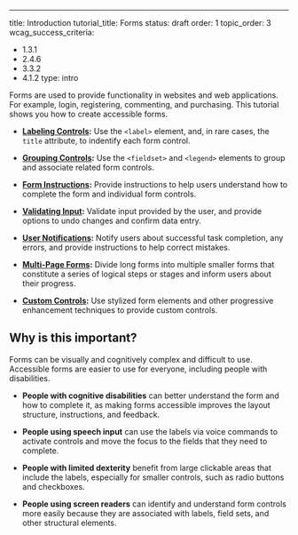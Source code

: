 ---
title: Introduction
tutorial_title: Forms
status: draft
order: 1
topic_order: 3
wcag_success_criteria:
  - 1.3.1
  - 2.4.6
  - 3.3.2
  - 4.1.2
type: intro

Forms are used to provide functionality in websites and web applications. For example, login, registering, commenting, and purchasing. This tutorial shows you how to create accessible forms.

- **[Labeling Controls](labels.html):** Use the `<label>` element, and, in rare cases, the `title` attribute, to indentify each form control.

- **[Grouping Controls](grouping.html):** Use the `<fieldset>` and `<legend>` elements to group and associate related form controls.

- **[Form Instructions](instructions.html):** Provide instructions to help users understand how to complete the form and individual form controls.

- **[Validating Input](validation.html):** Validate input provided by the user, and provide options to undo changes and confirm data entry.

- **[User Notifications](notifications.html):** Notify users about successful task completion, any errors, and provide instructions to help correct mistakes.

- **[Multi-Page Forms](multi-step.html):** Divide long forms into multiple smaller forms that constitute a series of logical steps or stages and inform users about their progress.

- **[Custom Controls](custom-controls.html):** Use stylized form elements and other progressive enhancement techniques to provide custom controls.

## Why is this important?

Forms can be visually and cognitively complex and difficult to use. Accessible forms are easier to use for everyone, including people with disabilities.

- **People with cognitive disabilities** can better understand the form and how to complete it, as making forms accessible improves the layout structure, instructions, and feedback.

- **People using speech input** can use the labels via voice commands to activate controls and move the focus to the fields that they need to complete.

- **People with limited dexterity** benefit from large clickable areas that include the labels, especially for smaller controls, such as radio buttons and checkboxes.

- **People using screen readers** can identify and understand form controls more easily because they are associated with labels, field sets, and other structural elements.
